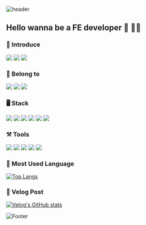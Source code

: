 ![header](https://capsule-render.vercel.app/api?type=sylinder&color=auto&height=120&section=header&text=텍스트&fontSize=폰트크기)

## Hello wanna be a FE developer 👋 🧑‍💻

### 👻 Introduce

<a href="https://www.instagram.com/uh_jaeo_neul/"><img src="https://img.shields.io/badge/Instagram-FF00BF?style=flat-square&logo=Instagram&logoColor=white"/></a> <a href="https://velog.io/@jaeochoiii"><img src="https://img.shields.io/badge/Velog-01DFA5?style=flat-square&logo=Velog&logoColor=white"/></a> <a href="https://github.com/jaeochoii"><img src="https://img.shields.io/badge/Github-6E6E6E?style=flat-square&logo=Github&logoColor=white"/></a>


### 🏢 Belong to

<img src="https://img.shields.io/badge/Inha University-2E9AFE?style=flat-square&logo=university&logoColor=white"/> <img src="https://img.shields.io/badge/Computer Science Engineering-0B3861?style=flat-square&logo=computer&logoColor=white"/>
<img src="https://img.shields.io/badge/LIKELION-FF8000?style=flat-square&logo=likelion&logoColor=white"/>

### 🖥️ Stack
<img src="https://img.shields.io/badge/Html-045FB4?style=flat-square&logo=HTML5&logoColor=white"/> <img src="https://img.shields.io/badge/CSS-FE2E2E?style=flat-square&logo=Css3&logoColor=white"/> <img src="https://img.shields.io/badge/JavaScript-FFBF00?style=flat-square&logo=Javascript&logoColor=white"/> <img src="https://img.shields.io/badge/React-00BFFF?style=flat-square&logo=React&logoColor=white"/> <img src="https://img.shields.io/badge/C++-01DF74?style=flat-square&logo=C&logoColor=white"/> <img src="https://img.shields.io/badge/Python-2E64FE?style=flat-square&logo=Python&logoColor=white"/>

### ⚒️ Tools
<img src="https://img.shields.io/badge/VisualStudioCode-2E9AFE?style=flat-square&logo=VisualStudioCode&logoColor=white"/> <img src="https://img.shields.io/badge/Xcode-084B8A?style=flat-square&logo=Xcode&logoColor=white"/> <img src="https://img.shields.io/badge/Github-6E6E6E?style=flat-square&logo=Github&logoColor=white"/></a> <img src="https://img.shields.io/badge/Figma-FF0080?style=flat-square&logo=Figma&logoColor=white"/></a> <img src="https://img.shields.io/badge/Notion-FFFFFF?style=flat-square&logo=Notion&logoColor=black"/></a>

### 📘 Most Used Language
[![Top Langs](https://github-readme-stats.vercel.app/api/top-langs/?username=jaeochoii&layout=compact&langs_count=5)](https://github.com/anuraghazra/github-readme-stats) 
### 📝 Velog Post
[![Velog's GitHub stats](https://velog-readme-stats.vercel.app/api?name=jaeochoiii&color=dark)]([https://github.com/eungyeole/velog-readme-stats](https://velog.io/@jaeochoiii))

![Footer](https://capsule-render.vercel.app/api?type=waving&color=auto&height=120&section=footer)


<!--
**jaeochoii/jaeochoii** is a ✨ _special_ ✨ repository because its `README.md` (this file) appears on your GitHub profile.

Here are some ideas to get you started:

- 🔭 I’m currently working on ...
- 🌱 I’m currently learning ...
- 👯 I’m looking to collaborate on ...
- 🤔 I’m looking for help with ...
- 💬 Ask me about ...
- 📫 How to reach me: ...
- 😄 Pronouns: ...
- ⚡ Fun fact: ...
-->
